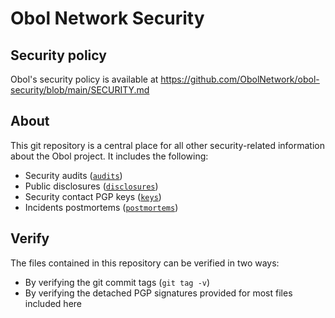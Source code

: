 # Obol Network Security

## Security policy
Obol's security policy is available at https://github.com/ObolNetwork/obol-security/blob/main/SECURITY.md

## About
This git repository is a central place for all other security-related information about the Obol project. It includes the following:

* Security audits ([`audits`](/audits))
* Public disclosures ([`disclosures`](/disclosures))
* Security contact PGP keys ([`keys`](/keys))
* Incidents postmortems ([`postmortems`](/postmortems))

## Verify
The files contained in this repository can be verified in two ways:

* By verifying the git commit tags (`git tag -v`)
* By verifying the detached PGP signatures provided for most files included here
